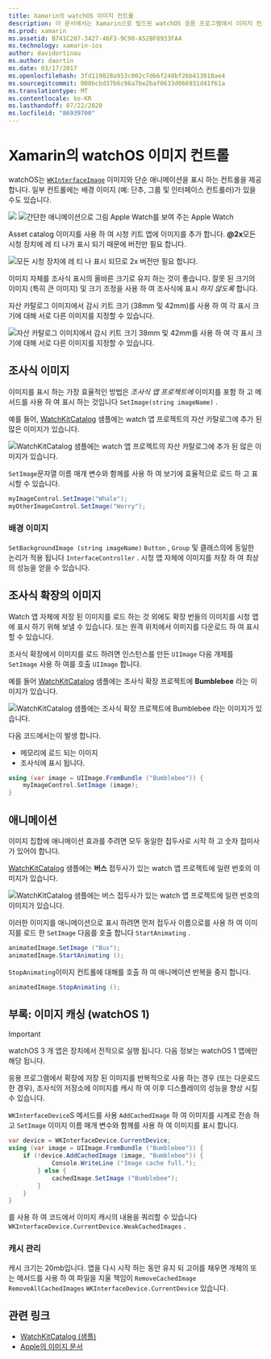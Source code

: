 ```yaml
---
title: Xamarin의 watchOS 이미지 컨트롤
description: 이 문서에서는 Xamarin으로 빌드된 watchOS 응용 프로그램에서 이미지 컨트롤을 사용 하는 방법을 설명 합니다. WKInterfaceImage 컨트롤, SetImage 메서드, 조사식 확장에 이미지 추가, 애니메이션 등에 대해 설명 합니다.
ms.prod: xamarin
ms.assetid: B741C207-3427-46F3-9C90-A52BF8933FA4
ms.technology: xamarin-ios
author: davidortinau
ms.author: daortin
ms.date: 03/17/2017
ms.openlocfilehash: 3fd119828a953c002c7d66f248bf26b413018ae4
ms.sourcegitcommit: 008bcbd37b6c96a7be2baf0633d066931d41f61a
ms.translationtype: MT
ms.contentlocale: ko-KR
ms.lasthandoff: 07/22/2020
ms.locfileid: "86939700"
---
```

# <a name="watchos-image-controls-in-xamarin"></a>Xamarin의 watchOS 이미지 컨트롤

watchOS는 [`WKInterfaceImage`](xref:WatchKit.WKInterfaceImage) 이미지와 단순 애니메이션을 표시 하는 컨트롤을 제공 합니다. 일부 컨트롤에는 배경 이미지 (예: 단추, 그룹 및 인터페이스 컨트롤러)가 있을 수도 있습니다.

![](image-images/image-walkway.png) ![ 간단한 애니메이션으로 그림 Apple Watch를 보여 주는 Apple Watch](image-images/image-animation.png)
<!-- watch image courtesy of http://infinitapps.com/bezel/ -->

Asset catalog 이미지를 사용 하 여 시청 키트 앱에 이미지를 추가 합니다.
**@2x**모든 시청 장치에 레 티 나가 표시 되기 때문에 버전만 필요 합니다.

![모든 시청 장치에 레 티 나 표시 되므로 2x 버전만 필요 합니다.](image-images/asset-universal-sml.png)

이미지 자체를 조사식 표시의 올바른 크기로 유지 하는 것이 좋습니다. 잘못 된 크기의 이미지 (특히 큰 이미지) 및 크기 조정을 사용 하 여 조사식에 표시 *하지 않도록* 합니다.

자산 카탈로그 이미지에서 감시 키트 크기 (38mm 및 42mm)를 사용 하 여 각 표시 크기에 대해 서로 다른 이미지를 지정할 수 있습니다.

![자산 카탈로그 이미지에서 감시 키트 크기 38mm 및 42mm를 사용 하 여 각 표시 크기에 대해 서로 다른 이미지를 지정할 수 있습니다.](image-images/asset-watch-sml.png)

## <a name="images-on-the-watch"></a>조사식 이미지

이미지를 표시 하는 가장 효율적인 방법은 *조사식 앱 프로젝트에* 이미지를 포함 하 고 메서드를 사용 하 여 표시 하는 것입니다 `SetImage(string imageName)` .

예를 들어, [WatchKitCatalog](https://docs.microsoft.com/samples/xamarin/ios-samples/watchos-watchkitcatalog/) 샘플에는 watch 앱 프로젝트의 자산 카탈로그에 추가 된 많은 이미지가 있습니다.

![WatchKitCatalog 샘플에는 watch 앱 프로젝트의 자산 카탈로그에 추가 된 많은 이미지가 있습니다.](image-images/asset-whale-sml.png)

`SetImage`문자열 이름 매개 변수와 함께를 사용 하 여 보기에 효율적으로 로드 하 고 표시할 수 있습니다.

```csharp
myImageControl.SetImage("Whale");
myOtherImageControl.SetImage("Worry");
```

### <a name="background-images"></a>배경 이미지

`SetBackgroundImage (string imageName)` `Button` , `Group` 및 클래스의에 동일한 논리가 적용 됩니다 `InterfaceController` . 시청 앱 자체에 이미지를 저장 하 여 최상의 성능을 얻을 수 있습니다.

## <a name="images-in-the-watch-extension"></a>조사식 확장의 이미지

Watch 앱 자체에 저장 된 이미지를 로드 하는 것 외에도 확장 번들의 이미지를 시청 앱에 표시 하기 위해 보낼 수 있습니다. 또는 원격 위치에서 이미지를 다운로드 하 여 표시할 수 있습니다.

조사식 확장에서 이미지를 로드 하려면 인스턴스를 만든 `UIImage` 다음 개체를 `SetImage` 사용 하 여를 호출 `UIImage` 합니다.

예를 들어 [WatchKitCatalog](https://docs.microsoft.com/samples/xamarin/ios-samples/watchos-watchkitcatalog) 샘플에는 조사식 확장 프로젝트에 **Bumblebee** 라는 이미지가 있습니다.

![WatchKitCatalog 샘플에는 조사식 확장 프로젝트에 Bumblebee 라는 이미지가 있습니다.](image-images/asset-bumblebee-sml.png)

다음 코드에서는이 발생 합니다.

- 메모리에 로드 되는 이미지
- 조사식에 표시 됩니다.

```csharp
using (var image = UIImage.FromBundle ("Bumblebee")) {
    myImageControl.SetImage (image);
}
```

## <a name="animations"></a>애니메이션

이미지 집합에 애니메이션 효과를 주려면 모두 동일한 접두사로 시작 하 고 숫자 접미사가 있어야 합니다.

[WatchKitCatalog](https://docs.microsoft.com/samples/xamarin/ios-samples/watchos-watchkitcatalog) 샘플에는 **버스** 접두사가 있는 watch 앱 프로젝트에 일련 번호의 이미지가 있습니다.

![WatchKitCatalog 샘플에는 버스 접두사가 있는 watch 앱 프로젝트에 일련 번호의 이미지가 있습니다.](image-images/asset-bus-animation-sml.png)

이러한 이미지를 애니메이션으로 표시 하려면 먼저 접두사 이름으로를 사용 하 여 이미지를 로드 한 `SetImage` 다음를 호출 합니다 `StartAnimating` .

```csharp
animatedImage.SetImage ("Bus");
animatedImage.StartAnimating ();
```

`StopAnimating`이미지 컨트롤에 대해를 호출 하 여 애니메이션 반복을 중지 합니다.

```csharp
animatedImage.StopAnimating ();
```

<a name="cache"></a>

## <a name="appendix-caching-images-watchos-1"></a>부록: 이미지 캐싱 (watchOS 1)

> [!IMPORTANT]
> watchOS 3 개 앱은 장치에서 전적으로 실행 됩니다. 다음 정보는 watchOS 1 앱에만 해당 됩니다.

응용 프로그램에서 확장에 저장 된 이미지를 반복적으로 사용 하는 경우 (또는 다운로드 한 경우), 조사식의 저장소에 이미지를 캐시 하 여 이후 디스플레이의 성능을 향상 시킬 수 있습니다.

`WKInterfaceDevice`S 메서드를 사용 `AddCachedImage` 하 여 이미지를 시계로 전송 하 고 `SetImage` 이미지 이름 매개 변수와 함께를 사용 하 여 이미지를 표시 합니다.

```csharp
var device = WKInterfaceDevice.CurrentDevice;
using (var image = UIImage.FromBundle ("Bumblebee")) {
    if (!device.AddCachedImage (image, "Bumblebee")) {
            Console.WriteLine ("Image cache full.");
        } else {
            cachedImage.SetImage ("Bumblebee");
        }
    }
}
```

를 사용 하 여 코드에서 이미지 캐시의 내용을 쿼리할 수 있습니다 `WKInterfaceDevice.CurrentDevice.WeakCachedImages` .

### <a name="managing-the-cache"></a>캐시 관리

캐시 크기는 20mb입니다. 앱을 다시 시작 하는 동안 유지 되 고이를 채우면 개체의 또는 메서드를 사용 하 여 파일을 지울 책임이 `RemoveCachedImage` `RemoveAllCachedImages` `WKInterfaceDevice.CurrentDevice` 있습니다.

## <a name="related-links"></a>관련 링크

- [WatchKitCatalog (샘플)](https://docs.microsoft.com/samples/xamarin/ios-samples/watchos-watchkitcatalog)
- [Apple의 이미지 문서](https://developer.apple.com/documentation/watchkit/wkinterfaceimage)
